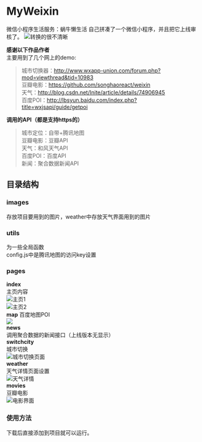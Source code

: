 # MyWeixin
微信小程序生活服务：蜗牛懒生活
自己拼凑了一个微信小程序，并且把它上线审核了。
![转换的很不清晰](https://github.com/imcy/MyWeixin/blob/master/%E6%88%90%E6%9E%9C%E5%B1%95%E7%A4%BA/show.gif)</br>

**感谢以下作品作者**</br>
主要用到了几个网上的demo: 
>城市切换器：http://www.wxapp-union.com/forum.php?mod=viewthread&tid=10983 </br>
豆瓣电影：https://github.com/songhaoreact/weixin </br>
天气：http://blog.csdn.net/Inite/article/details/74906945 </br>
百度POI：http://lbsyun.baidu.com/index.php?title=wxjsapi/guide/getpoi</br>

**调用的API（都是支持https的）**</br>
>城市定位：自带+腾讯地图 </br>
>豆瓣电影：豆瓣API </br>
>天气：和风天气API </br>
>百度POI：百度API </br>
>新闻：聚合数据新闻API</br>

## 目录结构
### images</br>
存放项目要用到的图片，weather中存放天气界面用到的图片</br>

### utils</br>
为一些全局函数</br>
config.js中是腾讯地图的访问key设置</br>

### pages</br>
**index**</br>
主页内容</br>
![主页1](https://github.com/imcy/MyWeixin/blob/master/%E6%88%90%E6%9E%9C%E5%B1%95%E7%A4%BA/2017-11-14_135703.png)</br>
![主页2](https://github.com/imcy/MyWeixin/blob/master/%E6%88%90%E6%9E%9C%E5%B1%95%E7%A4%BA/2017-11-14_135733.png)</br>
**map**
百度地图POI</br>
![](https://github.com/imcy/MyWeixin/blob/master/%E6%88%90%E6%9E%9C%E5%B1%95%E7%A4%BA/2017-11-16_153520.png)</br>
**news**</br>
调用聚合数据的新闻接口（上线版本无显示）</br>
**switchcity**</br>
城市切换</br>
![城市切换页面](https://github.com/imcy/MyWeixin/blob/master/%E6%88%90%E6%9E%9C%E5%B1%95%E7%A4%BA/2017-11-16_153603.png)</br>
**weather**</br>
天气详情页面设置</br>
![天气详情](https://github.com/imcy/MyWeixin/blob/master/%E6%88%90%E6%9E%9C%E5%B1%95%E7%A4%BA/2017-11-16_145023.png)</br>
**movies**</br>
豆瓣电影</br>
![电影界面](https://github.com/imcy/MyWeixin/blob/master/%E6%88%90%E6%9E%9C%E5%B1%95%E7%A4%BA/2017-11-16_153545.png)</br>
### 使用方法</br>
下载后直接添加到项目就可以运行。</br>
